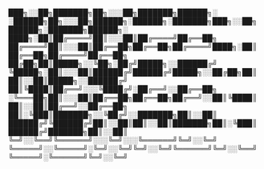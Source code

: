 
███╗░░██╗███████╗██╗░░░██╗███████╗██████╗░  ░██████╗██╗░░░██╗██████╗░██████╗░███████╗███╗░░██╗██████╗░███████╗██████╗░
████╗░██║██╔════╝██║░░░██║██╔════╝██╔══██╗  ██╔════╝██║░░░██║██╔══██╗██╔══██╗██╔════╝████╗░██║██╔══██╗██╔════╝██╔══██╗
██╔██╗██║█████╗░░╚██╗░██╔╝█████╗░░██████╔╝  ╚█████╗░██║░░░██║██████╔╝██████╔╝█████╗░░██╔██╗██║██║░░██║█████╗░░██████╔╝
██║╚████║██╔══╝░░░╚████╔╝░██╔══╝░░██╔══██╗  ░╚═══██╗██║░░░██║██╔══██╗██╔══██╗██╔══╝░░██║╚████║██║░░██║██╔══╝░░██╔══██╗
██║░╚███║███████╗░░╚██╔╝░░███████╗██║░░██║  ██████╔╝╚██████╔╝██║░░██║██║░░██║███████╗██║░╚███║██████╔╝███████╗██║░░██║
╚═╝░░╚══╝╚══════╝░░░╚═╝░░░╚══════╝╚═╝░░╚═╝  ╚═════╝░░╚═════╝░╚═╝░░╚═╝╚═╝░░╚═╝╚══════╝╚═╝░░╚══╝╚═════╝░╚══════╝╚═╝░░╚═╝
